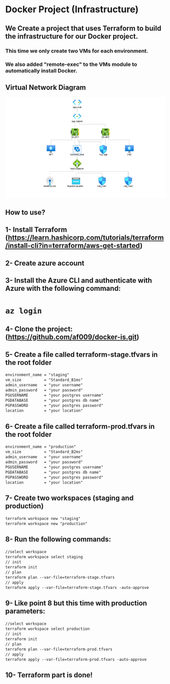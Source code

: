 # Docker Project (Infrastructure)
## We Create a project that uses Terraform to build the infrastructure for our Docker project.

### This time we only create two VMs for each environment.
### We also added "remote-exec" to the VMs module to automatically install Docker. 

## Virtual Network Diagram
![](docker-is.png)

## How to use?

## 1- Install Terraform (https://learn.hashicorp.com/tutorials/terraform/install-cli?in=terraform/aws-get-started)

## 2- Create azure account
## 3- Install the Azure CLI and authenticate with Azure with the following command:
#     `az login`
## 4- Clone the project: (https://github.com/af009/docker-is.git)
## 5- Create a file called terraform-stage.tfvars in the root folder
```
environment_name = "staging"
vm_size          = "Standard_B1ms"
admin_username   = "your username"
admin_password   = "your password"
PGUSERNAME       = "your postgres username"
PGDATABASE       = "your postgres db name"
PGPASSWORD       = "your postgres password"
location         = "your location"
```

## 6- Create a file called terraform-prod.tfvars in the root folder
```
environment_name = "production"
vm_size          = "Standard_B2ms"
admin_username   = "your username"
admin_password   = "your password"
PGUSERNAME       = "your postgres username"
PGDATABASE       = "your postgres db name"
PGPASSWORD       = "your postgres password"
location         = "your location"
```



## 7- Create two workspaces (staging and production)
```
terraform workspace new "staging" 
terraform workspace new "production"
```


## 8- Run the following commands:
```
//select workspace
terraform workspace select staging
// init
terraform init
// plan
terraform plan --var-file=terraform-stage.tfvars
// apply
terraform apply --var-file=terraform-stage.tfvars -auto-approve
```
## 9- Like point 8 but this time with production parameters:
```
//select workspace
terraform workspace select production
// init
terraform init
// plan
terraform plan --var-file=terraform-prod.tfvars
// apply
terraform apply --var-file=terraform-prod.tfvars -auto-approve
```
## 10- Terraform part is done! 
